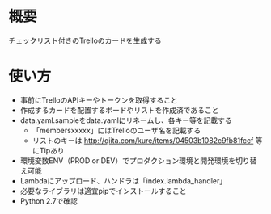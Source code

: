 # 概要
チェックリスト付きのTrelloのカードを生成する

# 使い方
- 事前にTrelloのAPIキーやトークンを取得すること
- 作成するカードを配置するボードやリストを作成済であること
- data.yaml.sampleをdata.yamlにリネームし、各キー等を記載する
	- 「membersxxxxx」にはTrelloのユーザ名を記載する
	- リストのキーは http://qiita.com/kure/items/04503b1082c9fb81fccf 等にTipあり
- 環境変数ENV（PROD or DEV）でプロダクション環境と開発環境を切り替え可能
- Lambdaにアップロード、ハンドラは「index.lambda_handler」
- 必要なライブラリは適宜pipでインストールすること
- Python 2.7で確認


